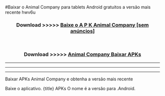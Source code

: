 #Baixar o Animal Company   para tablets Android gratuitos a versão mais recente hwv6u


<div align="center">
<h3>Download >>>>> <a href="https://pt-web.web.app/?pt= Animal Company ">Baixe o A P K Animal Company  [sem anúncios]</a></h3><br>

<h3>Download >>>>> <a href="https://pt-web.web.app/?pt= Animal Company ">Animal Company  Baixar APKs</a></h3>
</div>

----------------------------------------------------------

----------------------------------------------------------

----------------------------------------------------------

Baixar APKs Animal Company  e obtenha a versão mais recente

Baixe o aplicativo. {title} APKs O nome é a versão para .Android.


